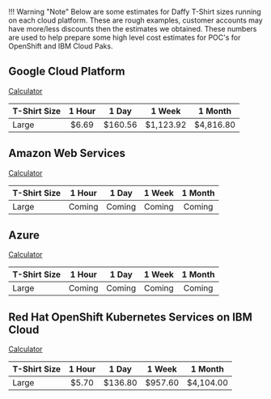!!! Warning "Note"
  Below are some estimates for Daffy T-Shirt sizes running on each cloud platform. These are rough examples, customer accounts may have more/less discounts then the estimates we obtained.  These numbers are used to help prepare some high level cost estimates for POC's for OpenShift and IBM Cloud Paks.

## Google Cloud Platform
[Calculator](https://cloud.google.com/products/calculator)

  | T-Shirt Size    | 1 Hour | 1 Day | 1 Week | 1 Month|
  | :---      |    :----:     |  :----:     |  :----:     |  :----:     |  
  | Large  | $6.69|$160.56|$1,123.92|$4,816.80

## Amazon Web Services
[Calculator](https://calculator.aws/#/)

| T-Shirt Size    | 1 Hour | 1 Day | 1 Week | 1 Month|
| :---      |    :----:     |  :----:     |  :----:     |  :----:     |  
| Large  | Coming|Coming|Coming|Coming|

## Azure
[Calculator](https://azure.microsoft.com/en-us/pricing/calculator/)

| T-Shirt Size    | 1 Hour | 1 Day | 1 Week | 1 Month|
| :---      |    :----:     |  :----:     |  :----:     |  :----:     |  
| Large  | Coming|Coming|Coming|Coming|

## Red Hat OpenShift Kubernetes Services on IBM Cloud
[Calculator](https://calculator.aws/#/)

| T-Shirt Size    | 1 Hour | 1 Day | 1 Week | 1 Month|
| :---      |    :----:     |  :----:     |  :----:     |  :----:     |  
| Large  | $5.70|$136.80|$957.60|$4,104.00|
